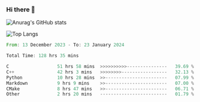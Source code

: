 ### Hi there 👋

![Anurag's GitHub stats](https://github-readme-stats.vercel.app/api?username=mcublog&show_icons=true)

 <img src="https://github-readme-stats.vercel.app/api/top-langs/?username=mcublog&layout=compact&count_private=true&hide_border=true" alt="Top Langs">

<!--
**Mcublog/mcublog** is a ✨ _special_ ✨ repository because its `README.md` (this file) appears on your GitHub profile.

Here are some ideas to get you started:

- 🔭 I’m currently working on ...
- 🌱 I’m currently learning ...
- 👯 I’m looking to collaborate on ...
- 🤔 I’m looking for help with ...
- 💬 Ask me about ...
- 📫 How to reach me: ...
- 😄 Pronouns: ...
- ⚡ Fun fact: ...
-->

<!--START_SECTION:waka-->

```rust
From: 13 December 2023 - To: 23 January 2024

Total Time: 128 hrs 35 mins

C                  51 hrs 58 mins  >>>>>>>>>>---------------   39.69 %
C++                42 hrs 3 mins   >>>>>>>>-----------------   32.13 %
Python             10 hrs 28 mins  >>-----------------------   07.99 %
Markdown           9 hrs 9 mins    >>-----------------------   07.00 %
CMake              8 hrs 47 mins   >>-----------------------   06.71 %
Other              2 hrs 20 mins   -------------------------   01.79 %
```

<!--END_SECTION:waka-->
